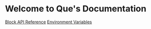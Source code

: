 Welcome to Que's Documentation
===

[Block API Reference](/que-iot/block-api)
[Environment Variables](/que-iot/variables)
